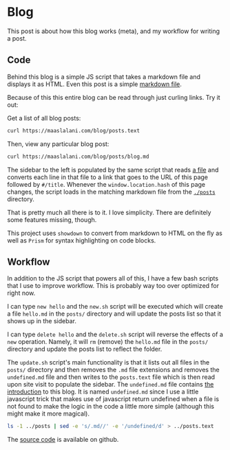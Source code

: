 # Blog

This post is about how this blog works (meta), and my workflow for writing a post.

## Code
Behind this blog is a simple JS script that takes a markdown file and displays it as HTML. Even this post is a simple [markdown file](./posts/blog.md).

Because of this this entire blog can be read through just curling links. Try it out:

Get a list of all blog posts:
```bash
curl https://maaslalani.com/blog/posts.text
```

Then, view any particular blog post:

```bash
curl https://maaslalani.com/blog/posts/blog.md
```

The sidebar to the left is populated by the same script that reads [a file](./posts.text) and converts each line in that file to a link that goes to the URL of this page followed by `#/title`. Whenever the `window.location.hash` of this page changes, the script loads in the matching markdown file from the [`./posts`](./posts) directory.

That is pretty much all there is to it. I love simplicity. There are definitely some features missing, though.

This project uses `showdown` to convert from markdown to HTML on the fly as well as `Prism` for syntax highlighting on code blocks.

## Workflow

In addition to the JS script that powers all of this, I have a few bash scripts that I use to improve workflow. This is probably way too over optimized for right now.

I can type `new hello` and the `new.sh` script will be executed which will create a file `hello.md` in the `posts/` directory and will update the posts list so that it shows up in the sidebar.

I can type `delete hello` and the `delete.sh` script will reverse the effects of a `new` operation. Namely, it will `rm` (remove) the `hello.md` file in the `posts/` directory and update the posts list to reflect the folder.

The `update.sh` script's main functionality is that it lists out all files in the `posts/` directory and then removes the `.md` file extensions and removes the `undefined.md` file and then writes to the `posts.text` file which is then read upon site visit to populate the sidebar. The `undefined.md` file contains [the introduction](./posts/undefined.md) to this blog. It is named `undefined.md` since I use a little javascript trick that makes use of javascript return undefined when a file is not found to make the logic in the code a little more simple (although this might make it more magical).

```bash
ls -1 ../posts | sed -e 's/.md//' -e '/undefined/d' > ../posts.text
```

The [source code](https://github.com/maaslalani/blog) is available on github. 
